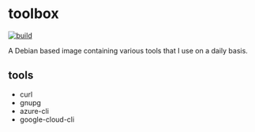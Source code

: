 # toolbox

[![build](https://github.com/pvorselaars/toolbox/actions/workflows/build.yml/badge.svg)](https://github.com/pvorselaars/toolbox/actions/workflows/build.yml)

A Debian based image containing various tools that I use on a daily basis.

## tools

* curl
* gnupg
* azure-cli
* google-cloud-cli
